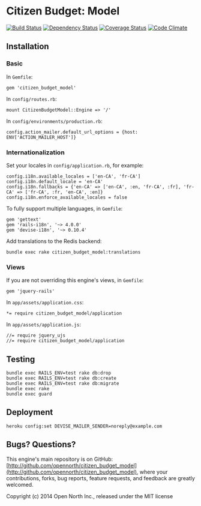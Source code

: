 # Citizen Budget: Model

[![Build Status](https://secure.travis-ci.org/opennorth/citizen_budget_model.png)](http://travis-ci.org/opennorth/citizen_budget_model)
[![Dependency Status](https://gemnasium.com/opennorth/citizen_budget_model.png)](https://gemnasium.com/opennorth/citizen_budget_model)
[![Coverage Status](https://coveralls.io/repos/opennorth/citizen_budget_model/badge.png?branch=master)](https://coveralls.io/r/opennorth/citizen_budget_model)
[![Code Climate](https://codeclimate.com/github/opennorth/citizen_budget_model.png)](https://codeclimate.com/github/opennorth/citizen_budget_model)

## Installation

### Basic

In `Gemfile`:

    gem 'citizen_budget_model'

In `config/routes.rb`:

    mount CitizenBudgetModel::Engine => '/'

In `config/environments/production.rb`:

    config.action_mailer.default_url_options = {host: ENV['ACTION_MAILER_HOST']}

### Internationalization

Set your locales in `config/application.rb`, for example:

    config.i18n.available_locales = ['en-CA', 'fr-CA']
    config.i18n.default_locale = 'en-CA'
    config.i18n.fallbacks = {'en-CA' => ['en-CA', :en, 'fr-CA', :fr], 'fr-CA' => ['fr-CA', :fr, 'en-CA', :en]}
    config.i18n.enforce_available_locales = false

To fully support multiple languages, in `Gemfile`:

    gem 'gettext'
    gem 'rails-i18n', '~> 4.0.0'
    gem 'devise-i18n', '~> 0.10.4'

Add translations to the Redis backend:

    bundle exec rake citizen_budget_model:translations

### Views

If you are not overriding this engine's views, in `Gemfile`:

    gem 'jquery-rails'

In `app/assets/application.css`:

    *= require citizen_budget_model/application

In `app/assets/application.js`:

    //= require jquery_ujs
    //= require citizen_budget_model/application

## Testing

    bundle exec RAILS_ENV=test rake db:drop
    bundle exec RAILS_ENV=test rake db:create
    bundle exec RAILS_ENV=test rake db:migrate
    bundle exec rake
    bundle exec guard

## Deployment

    heroku config:set DEVISE_MAILER_SENDER=noreply@example.com

## Bugs? Questions?

This engine's main repository is on GitHub: [http://github.com/opennorth/citizen_budget_model](http://github.com/opennorth/citizen_budget_model), where your contributions, forks, bug reports, feature requests, and feedback are greatly welcomed.

Copyright (c) 2014 Open North Inc., released under the MIT license
